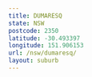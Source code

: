 ```yaml
---
title: DUMARESQ
state: NSW
postcode: 2350
latitude: -30.493397
longitude: 151.906153
url: /nsw/dumaresq/
layout: suburb
---
```

